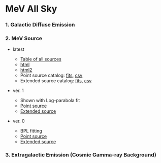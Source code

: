 # MeV All Sky

### 1. Galactic Diffuse Emission


### 2. MeV Source

- latest
  - [Table of all sources](https://github.com/tsuji703/MeV-All-Sky/blob/main/files/MeV_all_source.md)
  - [html](https://tsuji703.github.io/MeV-All-Sky/files/MeV_all_source.html)
  - [html2](https://tsuji703.github.io/MeV-All-Sky/MeV_all_source.html)
  - Point source catalog: [fits](files/catalog/crossmatch_latest.fits), [csv](files/catalog/crossmatch_latest.csv)
  - Extended source catalog: [fits](files/catalog/crossmatch_latest_extended.fits), [csv](files/catalog/crossmatch_latest_extended.csv)

- ver. 1
  - Shown with Log-parabola fit
  - [Point source](https://github.com/tsuji703/MeV-All-Sky/blob/main/files/MeV_point_source_LogParabola.md)
  - [Extended source](https://github.com/tsuji703/MeV-All-Sky/blob/main/files/MeV_extended_source_LogParabola.md)

- ver. 0
  - BPL fitting
  - [Point source](https://github.com/tsuji703/MeV-All-Sky/blob/main/files/MeV_point_source.md)
  - [Extended source](https://github.com/tsuji703/MeV-All-Sky/blob/main/files/MeV_extended_source.md)


### 3. Extragalactic Emission (Cosmic Gamma-ray Background)

